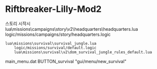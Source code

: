 # Riftbreaker-Lilly-Mod2
 

스토리 시작시
lua\missions\campaigns\story\v2\headquarters\headquarters.lua
    logic/missions/campaigns/story/headquarters.logic
    
    lua\missions\survival\survival_jungle.lua
        logic/missions/survival/default.logic
        lua\missions\survival\v2\dom_survival_jungle_rules_default.lua
		
		
main_menu.dat
	BUTTON_survival                         "gui/menu/new_survival"